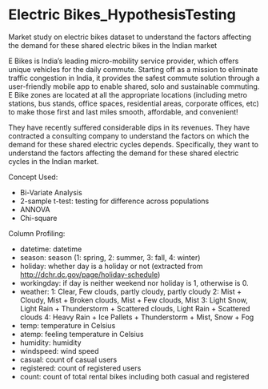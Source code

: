 # Electric Bikes_HypothesisTesting
Market study on electric bikes dataset to understand the factors affecting the demand for these shared electric bikes in the Indian market

E Bikes is India’s leading micro-mobility service provider, which offers unique vehicles for the daily commute. Starting off as a mission to eliminate traffic congestion in India, it provides the safest commute solution through a user-friendly mobile app to enable shared, solo and sustainable commuting.
E Bike zones are located at all the appropriate locations (including metro stations, bus stands, office spaces, residential areas, corporate offices, etc) to make those first and last miles smooth, affordable, and convenient!

They have recently suffered considerable dips in its revenues. They have contracted a consulting company to understand the factors on which the demand for these shared electric cycles depends. Specifically, they want to understand the factors affecting the demand for these shared electric cycles in the Indian market.

Concept Used:

- Bi-Variate Analysis
- 2-sample t-test: testing for difference across populations
- ANNOVA
- Chi-square

Column Profiling:

- datetime: datetime
- season: season (1: spring, 2: summer, 3: fall, 4: winter)
- holiday: whether day is a holiday or not (extracted from http://dchr.dc.gov/page/holiday-schedule)
- workingday: if day is neither weekend nor holiday is 1, otherwise is 0.
- weather:
    1: Clear, Few clouds, partly cloudy, partly cloudy
    2: Mist + Cloudy, Mist + Broken clouds, Mist + Few clouds, Mist
    3: Light Snow, Light Rain + Thunderstorm + Scattered clouds, Light Rain + Scattered clouds
    4: Heavy Rain + Ice Pallets + Thunderstorm + Mist, Snow + Fog
- temp: temperature in Celsius
- atemp: feeling temperature in Celsius
- humidity: humidity
- windspeed: wind speed
- casual: count of casual users
- registered: count of registered users
- count: count of total rental bikes including both casual and registered
